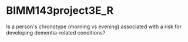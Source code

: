 # BIMM143project3E_R
Is a person's chronotype (morning vs evening) associated with a risk for developing dementia-related conditions?
